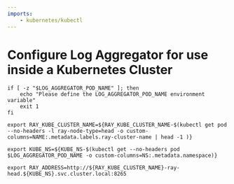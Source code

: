 ```yaml
---
imports:
    - kubernetes/kubectl
---
```


# Configure Log Aggregator for use inside a Kubernetes Cluster

```shell
if [ -z "$LOG_AGGREGATOR_POD_NAME" ]; then
    echo "Please define the LOG_AGGREGATOR_POD_NAME environment variable"
    exit 1
fi
```

```shell
export RAY_KUBE_CLUSTER_NAME=${RAY_KUBE_CLUSTER_NAME-$(kubectl get pod --no-headers -l ray-node-type=head -o custom-columns=NAME:.metadata.labels.ray-cluster-name | head -1 )}
```

```shell
export KUBE_NS=${KUBE_NS-$(kubectl get --no-headers pod $LOG_AGGREGATOR_POD_NAME -o custom-columns=NS:.metadata.namespace)}
```

```shell
export RAY_ADDRESS=http://${RAY_KUBE_CLUSTER_NAME}-ray-head.${KUBE_NS}.svc.cluster.local:8265
```
